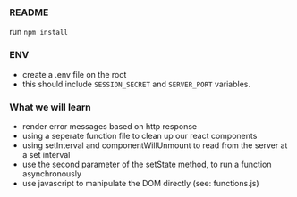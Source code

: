 ### README

run `npm install`

### ENV

- create a .env file on the root
- this should include `SESSION_SECRET` and `SERVER_PORT` variables.

### What we will learn

- render error messages based on http response
- using a seperate function file to clean up our react components
- using setInterval and componentWillUnmount to read from the server at a set interval
- use the second parameter of the setState method, to run a function asynchronously
- use javascript to manipulate the DOM directly (see: functions.js)
